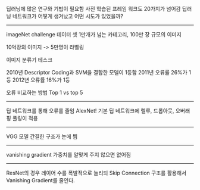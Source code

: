 딥러닝에 많은 연구와 기법이 필요함
사전 학습된 프레임 워크도 20가지가 넘어감
딥러닝 네트워크가 어떻게 생겨났고 어떤 시도가 있었을까?
***
imageNet challenge
데이터 셋
1만개가 넘는 카테고리, 100만 장 규모의 이미지

10억장의 이미지 -> 5만명이 라벨링

이미지 분류기 테스크

2010년
Descriptor Coding과 SVM을 결합한 모델이 1등함
2011년
오류률 26%가 1등
2012년
오류률 16%가 1등

오류 비교하는 방법
Top 1 vs top 5
***
딥 네트워크를 통해 오류를 줄임
AlexNet!
기본 딥 네트워크에 렐루, 드롭아웃, 오버래핑 풀링이 적용
***
VGG 모델
간결한 구조가 눈에 띔
***
vanishing gradient
가중치를 알맞게 주지 않으면 없어짐
***
ResNet의 경우 레이어 수를 폭발적으로 늘리되
Skip Connection 구조를 활용해서 Vanishing Gradient를 줄인다.
